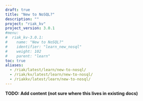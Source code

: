 ```yaml
---
draft: true
title: "New to NoSQL?"
description: ""
project: "riak_kv"
project_version: 3.0.1
#menu:
#  riak_kv-3.0.1:
#    name: "New to NoSQL?"
#    identifier: "learn_new_nosql"
#    weight: 102
#    parent: "learn"
toc: true
aliases:
  - /riak/latest/learn/new-to-nosql/
  - /riak/kv/latest/learn/new-to-nosql/
  - /riakkv/latest/learn/new-to-nosql/
---
```


**TODO: Add content (not sure where this lives in existing docs)**



